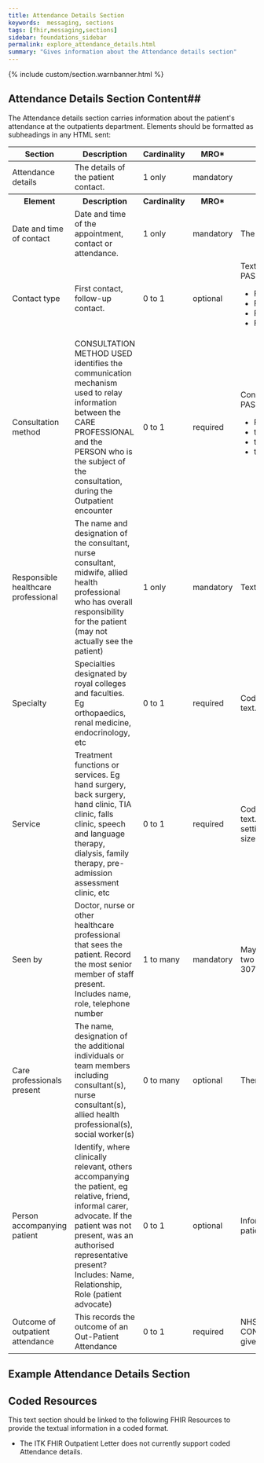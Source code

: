 ```yaml
---
title: Attendance Details Section
keywords:  messaging, sections
tags: [fhir,messaging,sections]
sidebar: foundations_sidebar
permalink: explore_attendance_details.html
summary: "Gives information about the Attendance details section"
---
```


{% include custom/section.warnbanner.html %}

## Attendance Details Section Content##
The Attendance details section carries information about the patient's attendance at the outpatients department. Elements should be formatted as subheadings in any HTML sent:

<table style="width:100%;max-width: 100%;">
	<thead>
		<tr>
			<th width="18%">Section</th>
			<th width="30%">Description</th>
			<th width="11%">Cardinality</th>
			<th width="11%">MRO*</th>
			<th width="30%">Values</th>
		</tr>
	</thead>
 <tbody>
  <tr>
   <td>Attendance details</td>
   <td>The details of the patient contact.</td>
   <td>1 only</td>
   <td>mandatory</td>
   <td>&nbsp;</td>
  </tr>
		<tr>
			<th>Element</th>
			<th>Description</th>
			<th>Cardinality</th>
			<th>MRO*</th>
			<th>Values</th>
		</tr>
  <tr>
   <td>Date and time of contact</td>
   <td>Date and time of the appointment, contact or attendance.</td>
   <td>1 only</td>
   <td>mandatory</td>
   <td>The date as recorded on the PAS</td>
  </tr>
  <tr>
   <td>Contact type</td>
   <td>First contact, follow-up contact.</td>
   <td>0 to 1</td>
   <td>optional</td>
   <td>Text. Contact type may come from those recorded on the local PAS.NHS Data dictionary First attendance
<ul>
<li>First attendance -  face-to-face</li>
<li>Follow-up attendance -  face-to-face</li>
<li>First telephone or telemedicine consultation</li>
<li>Follow-up telephone or telemedicine interview"</li>
</ul>
</td>
  </tr>
  <tr>
   <td>Consultation method</td>
   <td>CONSULTATION METHOD USED identifies the communication mechanism used to relay information between the CARE PROFESSIONAL and the PERSON who is the subject of the consultation, during the Outpatient encounter</td>
   <td>0 to 1</td>
   <td>required</td>
   <td>Consultation method may come from those recorded on the local PAS. NHS Data Dictionary.
<ul>
<li>Face-to-face,</li>
<li>telephone,</li>
<li>tele medicine web camera,</li>
<li>talk type for a PERSON unable to speak</li>
</ul>
</td>
  </tr>
  <tr>
   <td>Responsible healthcare professional</td>
   <td>The name and designation of the consultant, nurse consultant, midwife, allied health professional who has overall responsibility for the patient (may not actually see the patient)</td>
   <td>1 only</td>
   <td>mandatory</td>
   <td>Text</td>
  </tr>
  <tr>
   <td>Specialty</td>
   <td>Specialties designated by royal colleges and faculties. Eg orthopaedics, renal medicine, endocrinology, etc</td>
   <td>0 to 1</td>
   <td>required</td>
   <td>Codeable concept. Concept -  reference to a terminology or text.NHS data dictionary Main specialty codes</td>
  </tr>
  <tr>
   <td>Service</td>
   <td>Treatment functions or services. Eg hand surgery, back surgery, hand clinic, TIA clinic, falls clinic, speech and language therapy, dialysis, family therapy, pre-admission assessment clinic, etc</td>
   <td>0 to 1</td>
   <td>required</td>
   <td>Codeable concept. Concept -  reference to a terminology or text.GPSoC contracts require metadata from Correspondence care settinghttps://dd4c.hscic.gov.uk/dd4c/publishedmetadatas/intid/58?size=10</td>
  </tr>
  <tr>
   <td>Seen by</td>
   <td>Doctor, nurse or other healthcare professional that sees the patient. Record the most senior member of staff present. Includes name, role, telephone number</td>
   <td>1 to many</td>
   <td>mandatory</td>
   <td>May be more than one where a joint clinic is held, eg there may be two consultants in a joint clinicMay be a SNOMED CT term 307839005 or free text</td>
  </tr>
  <tr>
   <td>Care professionals present</td>
   <td>The name, designation of the additional individuals or team members including consultant(s), nurse consultant(s), allied health professional(s), social worker(s)</td>
   <td>0 to many</td>
   <td>optional</td>
   <td>There may be more than one entry</td>
  </tr>
  <tr>
   <td>Person accompanying patient</td>
   <td>Identify, where clinically relevant, others accompanying the patient, eg relative, friend, informal carer, advocate. If the patient was not present, was an authorised representative present? Includes: Name, Relationship, Role (patient advocate)</td>
   <td>0 to 1</td>
   <td>optional</td>
   <td>Information provided by patient or person accompanying patient.Text</td>
  </tr>
  <tr>
   <td>Outcome of outpatient attendance</td>
   <td>This records the outcome of an Out-Patient Attendance</td>
   <td>0 to 1</td>
   <td>required</td>
   <td>NHS Data DictionaryNational Codes:1 Discharged from CONSULTANT's care (last attendance)2 Another APPOINTMENT given3 APPOINTMENT to be made at a later date</td>
  </tr>
 </tbody>
</table>



##  Example Attendance Details Section ##

<script src="https://gist.github.com/IOPS-DEV/ca6f27726a82f33981f972a17e6b2710.js"></script>

## Coded Resources ##

This text section should be linked to the following FHIR Resources to provide the textual information in a coded format.

- The ITK FHIR Outpatient Letter does not currently support coded Attendance details.








